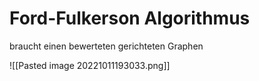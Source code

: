 # Ford-Fulkerson Algorithmus
braucht einen bewerteten gerichteten Graphen

![[Pasted image 20221011193033.png]]